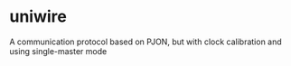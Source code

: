 # uniwire
A communication protocol based on PJON, but with clock calibration and using single-master mode
